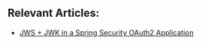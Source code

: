 ## Relevant Articles: 

- [JWS + JWK in a Spring Security OAuth2 Application](https://www.baeldung.com/spring-security-oauth2-jws-jwk)
